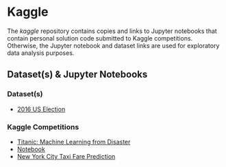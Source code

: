 # Kaggle
The *kaggle* repository contains copies and links to Jupyter notebooks that contain personal solution code submitted to Kaggle competitions. Otherwise, the Jupyter notebook and dataset links are used for exploratory data analysis purposes.

## Dataset(s) & Jupyter Notebooks

### Dataset(s)
  - [2016 US Election](https://www.kaggle.com/benhamner/2016-us-election/home)

### Kaggle Competitions
  - [Titanic: Machine Learning from Disaster](https://www.kaggle.com/c/titanic)
  - [Notebook](https://www.kaggle.com/peterwhy25/titanic-machine-learning-from-disaster-soln)
  - [New York City Taxi Fare Prediction](https://www.kaggle.com/c/new-york-city-taxi-fare-prediction) 
